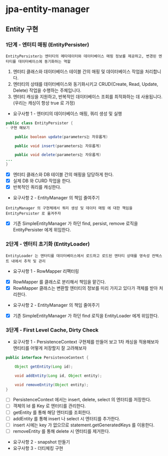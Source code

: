 # jpa-entity-manager

## Entity 구현


### 1단계 - 엔터티 매핑 (EntityPersister)
`EntityPersister는 엔터티의 메타데이터와 데이터베이스 매핑 정보를 제공하고, 변경된 엔터티를 데이터베이스에 동기화하는 역할`
1. 엔터티 클래스와 데이터베이스 테이블 간의 매핑 및 데이터베이스 작업을 처리합니다.
2. 엔터티의 상태를 데이터베이스와 동기화시키고 CRUD(Create, Read, Update, Delete) 작업을 수행하는 주체입니다.
3. 엔터티 캐싱을 지원하고, 반복적인 데이터베이스 조회를 최적화하는 데 사용됩니다. (우리는 캐싱이 항상 true 로 가정)

- 요구사항 1 - 엔터티의 데이터베이스 매핑, 쿼리 생성 및 실행
```java
public class EntityPersister {
- 구현 해보기

    public boolean update(parameters는 자유롭게)

    public void insert(parameters는 자유롭게)

    public void delete(parameters는 자유롭게)
...
}
```
- [x] 엔터티 클래스와 DB 테이블 간의 매핑을 담당하게 한다.
- [x] 실제 DB 와 CURD 작업을 한다.
- [x] 반복적인 쿼리를 캐싱한다.

- 요구사항 2 - EntityManager 의 책임 줄여주기

`EntityManager 의 구현체에서 쿼리 생성 및 데이터 매핑 에 대한 책임을 EntityPersister 로 옮겨주자`

- [x] 기존 SimpleEntityManager 가 하던 find, persist, remove 로직을 EntityPersister 에게 위임한다.


### 2단계 - 엔터티 초기화 (EntityLoader)
`EntityLoader 는 엔터티를 데이터베이스에서 로드하고 로드된 엔터티 상태를 영속성 컨텍스트 내에서 추적 및 관리`

- 요구사항 1 - RowMapper 리팩터링
- [x] RowMapper 를 클래스로 분리해서 책임을 맡긴다.
- [x] RowMapper 클래스는 변환할 엔터티의 정보를 미리 가지고 있다가 객체를 받아 처리한다.

- 요구사항 2 - EntityManager 의 책임 줄여주기
- [x] 기존 SimpleEntityManager 가 하던 find 로직을 EntityLoader 에게 위임한다.


### 3단계 - First Level Cache, Dirty Check
- 요구사항 1 - PersistenceContext 구현체를 만들어 보고 1차 캐싱을 적용해보자
엔티티를 어떻게 저장할지 잘 고려해보자
```java
public interface PersistenceContext {

    Object getEntity(Long id);

    void addEntity(Long id, Object entity);

    void removeEntity(Object entity);
}
```
- [ ] PersistenceContext 에서는 insert, delete, select 의 엔터티를 저장한다.
- [ ] 객체의 Id 를 Key 로 엔터티를 관리한다.
- [ ] getEntity 를 통해 해당 엔터티를 조회한다.
- [ ] addEntity 를 통해 insert 나 select 시 엔터티를 추가한다.
- [ ] insert 시에는 key 가 없으므로 statement.getGeneratedKeys 를 이용한다.
- [ ] removeEntity 를 통해 delete 시 엔터티를 제거한다.

- 요구사항 2 - snapshot 만들기
- 요구사항 3 - 더티체킹 구현
